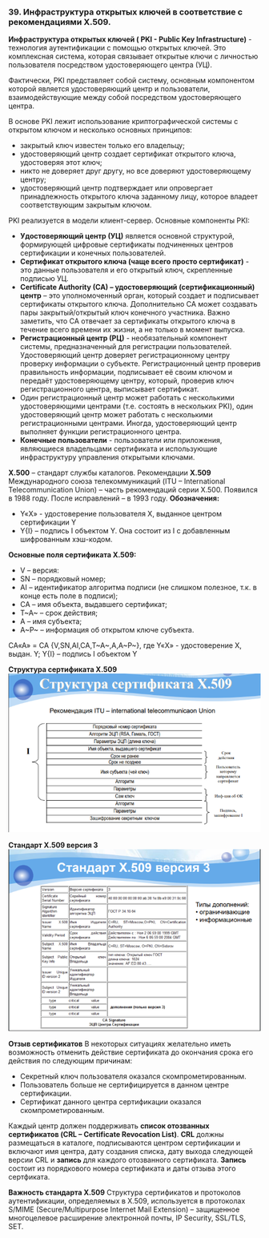 ### 39. Инфраструктура открытых ключей в соответствие с рекомендациями X.509.

**Инфраструктура открытых ключей ( PKI - Public Key Infrastructure)** - технология аутентификации с помощью открытых ключей. Это комплексная система, которая связывает открытые ключи с личностью пользователя посредством удостоверяющего центра (УЦ).

Фактически, PKI представляет собой систему, основным компонентом которой является удостоверяющий центр и пользователи, взаимодействующие между собой посредством удостоверяющего центра.

В основе PKI лежит использование криптографической системы с открытом ключом и несколько основных принципов:
- закрытый ключ известен только его владельцу;
- удостоверяющий центр создает сертификат открытого ключа, удостоверяя этот ключ;
- никто не доверяет друг другу, но все доверяют удостоверяющему центру;
- удостоверяющий центр подтверждает или опровергает принадлежность открытого ключа заданному лицу, которое владеет соответствующим закрытым ключом.  

PKI реализуется в модели клиент-сервер.
Основные компоненты PKI:
- **Удостоверяющий центр (УЦ)** является основной структурой, формирующей цифровые сертификаты подчиненных центров сертификации и конечных пользователей.
- **Сертификат открытого ключа (чаще всего просто сертификат)** - это данные пользователя и его открытый ключ, скрепленные подписью УЦ.
- **Certificate Authority (CA) – удостоверяющий (сертификационный) центр** – это уполномоченный орган, который создает и подписывает сертификаты открытого ключа. Дополнительно СА может создавать пары закрытый/открытый ключ
конечного участника. Важно заметить, что СА отвечает за сертификаты открытого ключа в течение всего времени их жизни, а не только в момент выпуска.
- **Регистрационный центр (РЦ)** - необязательный компонент системы, предназначенный для регистрации пользователей. Удостоверяющий центр доверяет регистрационному центру проверку информации о субъекте. Регистрационный центр проверив правильность информации, подписывает её своим ключом и передаёт удостоверяющему центру, который, проверив ключ регистрационного центра, выписывает сертификат. 
- Один регистрационный центр может работать с несколькими удостоверяющими центрами (т.е. состоять в нескольких PKI), один удостоверяющий центр может работать с несколькими регистрационными центрами.
Иногда, удостоверяющий центр выполняет функции регистрационного центра.
- **Конечные пользователи** - пользователи или приложения, являющиеся владельцами сертификата и использующие инфраструктуру управления открытыми ключами.


**Х.500** – стандарт службы каталогов.
Рекомендации **Х.509** Международного союза телекоммуникаций (ITU – International Telecommunication Union) – часть рекомендаций серии Х.500. Появился в 1988 году. После исправлений – в 1993 году.
**Обозначения:**
- Y«Х» - удостоверение пользователя Х, выданное центром сертификации Y
- Y{I} – подпись I объектом Y. Она состоит из I с добавленным шифрованным хэш-кодом.

**Основные поля сертификата Х.509:**
- V – версия:
- SN – порядковый номер;
- AI – идентификатор алгоритма подписи (не слишком полезное, т.к. в конце есть поле в подписи);
- СА – имя объекта, выдавшего сертификат;
- Т~А~ – срок действия;
- А – имя субъекта;
- А~Р~ – информация об открытом ключе субъекта.

CA«A» = CA {V,SN,AI,CA,T~A~,A,A~P~}, где
Y«Х» - удостоверение Х, выдан. Y; Y{I} – подпись I объектом Y

**Структура сертификата X.509**
![Рисунок 1](/images/Screenshot_4.png)

**Стандарт X.509 версия 3**
![Рисунок 2](/images/Screenshot_5.png)

**Отзыв сертификатов**
В некоторых ситуациях желательно иметь возможность отменить действие сертификата до окончания срока его действия по следующим причинам:
- Секретный ключ пользователя оказался скомпрометированным.
- Пользователь больше не сертифицируется в данном центре сертификации.
- Сертификат данного центра сертификации оказался скомпрометированным.

Каждый центр должен поддерживать **список отозванных сертификатов (CRL – Certificate Revocation List)**. **CRL** должны размещаться в каталоге, подписываются центром сертификации и включают имя центра, дату создания списка, дату выхода следующей версии CRL и **запись** для каждого отозванного сертификата. **Запись** состоит из
порядкового номера сертификата и даты отзыва этого сертфиката.

**Важность стандарта Х.509**
Структура сертификатов и протоколов аутентификации, определяемых в Х.509, используется в протоколах
S/MIME (Secure/Multipurpose Internet Mail Extension) – защищенное многоцелевое расширение электронной почты, IP Security, SSL/TLS, SET.